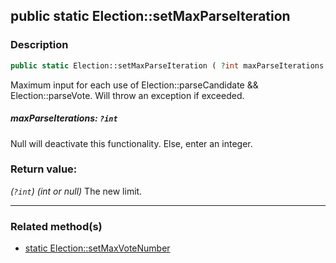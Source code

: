 ## public static Election::setMaxParseIteration

### Description    

```php
public static Election::setMaxParseIteration ( ?int maxParseIterations ): ?int
```

Maximum input for each use of Election::parseCandidate && Election::parseVote. Will throw an exception if exceeded.
    

##### **maxParseIterations:** *```?int```*   
Null will deactivate this functionality. Else, enter an integer.    


### Return value:   

*(```?int```)* *(int or null)* The new limit.


---------------------------------------

### Related method(s)      

* [static Election::setMaxVoteNumber](../Election%20Class/public%20static%20Election--setMaxVoteNumber.md)    
